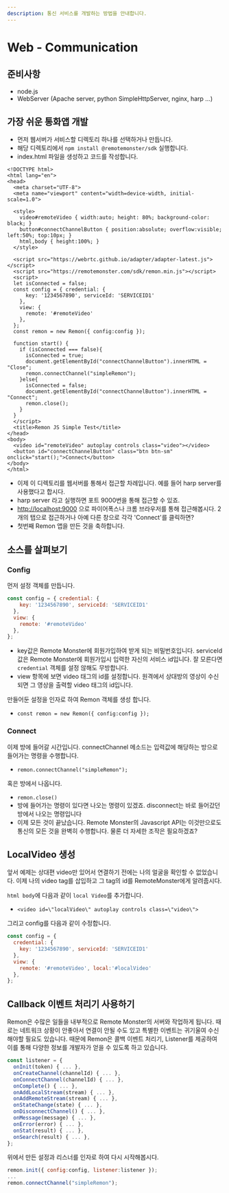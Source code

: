 ```yaml
---
description: 통신 서비스를 개발하는 방법을 안내합니다.
---
```


# Web - Communication

## 준비사항

* node.js
* WebServer \(Apache server, python SimpleHttpServer, nginx, harp ...\)

## 가장 쉬운 통화앱 개발

* 먼저 웹서버가 서비스할 디렉토리 하나를 선택하거나 만듭니다.
* 해당 디렉토리에서 `npm install @remotemonster/sdk` 실행합니다.
* index.html 파일을 생성하고 코드를 작성합니다.

```markup
<!DOCTYPE html>
<html lang="en">
<head>
  <meta charset="UTF-8">
  <meta name="viewport" content="width=device-width, initial-scale=1.0">

  <style>
    video#remoteVideo { width:auto; height: 80%; background-color: black; }
    button#connectChannelButton { position:absolute; overflow:visible; left:50%; top:10px; }
    html,body { height:100%; }
  </style>

  <script src="https://webrtc.github.io/adapter/adapter-latest.js"></script>
  <script src="https://remotemonster.com/sdk/remon.min.js"></script>
  <script>
  let isConnected = false;
  const config = { credential: {
      key: '1234567890', serviceId: 'SERVICEID1'
    },
    view: {
      remote: '#remoteVideo'
    },
  };
  const remon = new Remon({ config:config });

  function start() {
    if (isConnected === false){
      isConnected = true;
      document.getElementById("connectChannelButton").innerHTML = "Close";
      remon.connectChannel("simpleRemon");
    }else{
      isConnected = false;
      document.getElementById("connectChannelButton").innerHTML = "Connect";
      remon.close();
    }
  }
  </script>
  <title>Remon JS Simple Test</title>
</head>
<body>
  <video id="remoteVideo" autoplay controls class="video"></video>
  <button id="connectChannelButton" class="btn btn-sm" onclick="start();">Connect</button>
</body>
</html>
```

* 이제 이 디렉토리를 웹서버를 통해서 접근할 차례입니다. 예를 들어 harp server를 사용했다고 합시다.
* harp server 라고 실행하면 포트 9000번을 통해 접근할 수 있죠.
* [http://localhost:9000](http://localhost:9000) 으로 파이어폭스나 크롬 브라우저를 통해 접근해봅시다. 2개의 탭으로 접근하거나 아예 다른 창으로 각각 'Connect'를 클릭하면?
* 첫번째 Remon 앱을 만든 것을 축하합니다.

## 소스를 살펴보기

### Config

먼저 설정 객체를 만듭니다.

```javascript
const config = { credential: {
    key: '1234567890', serviceId: 'SERVICEID1'
  },
  view: {
    remote: '#remoteVideo'
  },
};
```

* key값은 Remote Monster에 회원가입하여 받게 되는 비밀번호입니다. serviceId값은 Remote Monster에 회원가입시 입력한 자신의 서비스 id입니다. 잘 모른다면 `credential` 객체를 설정 않해도 무방합니다.
* view 항목에 보면 video 태그의 id를 설정합니다. 원격에서 상대방의 영상이 수신되면 그 영상을 출력할 video 태그의 id입니다.

만들어둔 설정을 인자로 하여 Remon 객체를 생성 합니다.

* `const remon = new Remon({ config:config });`

### Connect

이제 방에 들어갈 시간입니다. connectChannel 메소드는 입력값에 해당하는 방으로 들어가는 명령을 수행합니다.

* `remon.connectChannel("simpleRemon");`

혹은 방에서 나옵니다.

* `remon.close()`
* 방에 들어가는 명령이 있다면 나오는 명령이 있겠죠. disconnect는 바로 들어갔던 방에서 나오는 명령입니다
* 이제 모든 것이 끝났습니다. Remote Monster의 Javascript API는 이것만으로도 통신의 모든 것을 완벽히 수행합니다. 물론 더 자세한 조작은 필요하겠죠?

## LocalVideo 생성

앞서 예제는 상대편 video만 있어서 연결하기 전에는 나의 얼굴을 확인할 수 없었습니다. 이제 나의 video tag를 삽입하고 그 tag의 id를 RemoteMonster에게 알려줍시다.

`html body`에 다음과 같이 `local Video`를 추가합니다.

* `<video id=\"localVideo\" autoplay controls class=\"video\">`

그리고 config를 다음과 같이 수정합니다.

```javascript
const config = {
  credential: {
    key: '1234567890', serviceId: 'SERVICEID1'
  },
  view: {
    remote: '#remoteVideo', local:'#localVideo'
  },
};
```

## Callback 이벤트 처리기 사용하기

Remon은 수많은 일들을 내부적으로 Remote Monster의 서버와 작업하게 됩니다. 때로는 네트워크 상황이 안좋아서 연결이 안될 수도 있고 특별한 이벤트는 귀기울여 수신해야할 필요도 있습니다. 때문에 Remon은 콜백 이벤트 처리기, Listener를 제공하여 이를 통해 다양한 정보를 개발자가 얻을 수 있도록 하고 있습니다.

```javascript
const listener = {
  onInit(token) { ... },
  onCreateChannel(channelId) { ... },
  onConnectChannel(channelId) { ... },
  onComplete() { ... },
  onAddLocalStream(stream) { ... },
  onAddRemoteStream(stream) { ... },
  onStateChange(state) { ... },
  onDisconnectChannel() { ... },
  onMessage(message) { ... },
  onError(error) { ... },
  onStat(result) { ... },
  onSearch(result) { ... },
};
```

위에서 만든 설정과 리스너를 인자로 하여 다시 시작해봅시다.

```javascript
remon.init({ config:config, listener:listener });
...
remon.connectChannel("simpleRemon");
```

